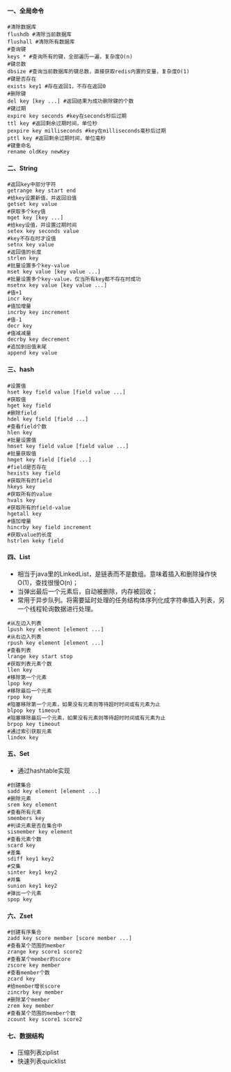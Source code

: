 #### 一、全局命令

```shell
#清除数据库
flushdb #清除当前数据库
flushall #清除所有数据库
#查询键
keys * #查询所有的键，全部遍历一遍，复杂度O(n)
#键总数
dbsize #查询当前数据库的键总数，直接获取redis内置的变量，复杂度O(1)
#键是否存在
exists key1 #存在返回1，不存在返回0
#删除键
del key [key ...] #返回结果为成功删除键的个数
#键过期
expire key seconds #key在seconds秒后过期
ttl key #返回剩余过期时间，单位秒
pexpire key milliseconds #key在milliseconds毫秒后过期
pttl key #返回剩余过期时间，单位毫秒
#键重命名
rename oldKey newKey
```

#### 二、String

```shell
#返回key中部分字符
getrange key start end
#给key设置新值，并返回旧值
getset key value
#获取多个key值
mget key [key ...]
#给key设值，并设置过期时间
setex key seconds value
#key不存在时才设值
setnx key value
#返回值的长度
strlen key
#批量设置多个key-value
mset key value [key value ...]
#批量设置多个key-value，仅当所有key都不存在时成功
msetnx key value [key value ...]
#值+1
incr key
#值加增量
incrby key increment
#值-1
decr key
#值减减量
decrby key decrement
#追加到旧值末尾
append key value
```

#### 三、hash

```shell
#设置值
hset key field value [field value ...]
#获取值
hget key field
#删除field
hdel key field [field ...]
#查看field个数
hlen key
#批量设置值
hmset key field value [field value ...]
#批量获取值
hmget key field [field ...]
#field是否存在
hexists key field
#获取所有的field
hkeys key
#获取所有的value
hvals key
#获取所有的field-value
hgetall key
#值加增量
hincrby key field increment
#获取value的长度
hstrlen keky field
```

#### 四、List

- 相当于java里的LinkedList，是链表而不是数组。意味着插入和删除操作快O(1)，查找很慢O(n)；
- 当弹出最后一个元素后，自动被删除，内存被回收；
- 常用于异步队列。将需要延时处理的任务结构体序列化成字符串插入列表，另一个线程轮询数据进行处理。

```shell
#从左边入列表
lpush key element [element ...]
#从右边入列表
rpush key element [element ...]
#查看列表
lrange key start stop
#获取列表元素个数
llen key
#移除第一个元素
lpop key
#移除最后一个元素
rpop key
#阻塞移除第一个元素，如果没有元素则等待超时时间或有元素为止
blpop key timeout
#阻塞移除最后一个元素，如果没有元素则等待超时时间或有元素为止
brpop key timeout
#通过索引获取元素
lindex key
```

#### 五、Set

- 通过hashtable实现

```shell
#创建集合
sadd key element [element ...]
#删除元素
srem key element
#查看所有元素
smembers key
#判读元素是否在集合中
sismember key element
#查看元素个数
scard key
#差集
sdiff key1 key2
#交集
sinter key1 key2
#并集
sunion key1 key2
#弹出一个元素
spop key
```

#### 六、Zset

```shell
#创建有序集合
zadd key score member [score member ...]
#查看某个范围的member
zrange key score1 score2
#查看某个member的score
zscore key member
#查看member个数
zcard key
#给member增长score
zincrby key member
#删除某个member
zrem key member
#查看某个范围的member个数
zcount key score1 score2
```

#### 七、数据结构

- 压缩列表ziplist
- 快速列表quicklist